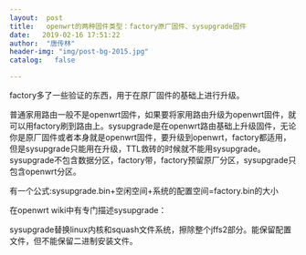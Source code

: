 ```yaml
---
layout:  post
title:   openwrt的两种固件类型：factory原厂固件、sysupgrade固件
date:   2019-02-16 17:51:22
author:  "唐传林"
header-img: "img/post-bg-2015.jpg"
catalog:   false

---
```

factory多了一些验证的东西，用于在原厂固件的基础上进行升级。

普通家用路由一般不是openwrt固件，如果要将家用路由升级为openwrt固件，就可以用factory刷到路由上。sysupgrade是在openwrt路由基础上升级固件，无论你是原厂固件或者本身就是openwrt固件，要升级到openwrt，factory都适用，但是sysupgrade只能用在升级，TTL救砖的时候就不能用sysupgrade。sysupgrade不包含数据分区，factory带，factory预留原厂分区，sysupgrade只包含openwrt分区。

有一个公式:sysupgrade.bin+空闲空间+系统的配置空间=factory.bin的大小

在openwrt wiki中有专门描述sysupgrade：

sysupgrade替换linux内核和squash文件系统，擦除整个jffs2部分。能保留配置文件，但不能保留二进制安装文件。

